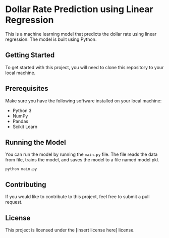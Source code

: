 # Dollar Rate Prediction using Linear Regression
This is a machine learning model that predicts the dollar rate using linear regression. The model is built using Python.

## Getting Started
To get started with this project, you will need to clone this repository to your local machine.

## Prerequisites
Make sure you have the following software installed on your local machine:

* Python 3
* NumPy
* Pandas
* Scikit Learn

## Running the Model
You can run the model by running the `main.py` file. The file reads the data from file, trains the model, and saves the model to a file named model.pkl.

````
python main.py
````

## Contributing
If you would like to contribute to this project, feel free to submit a pull request.

## License
This project is licensed under the [insert license here] license.
